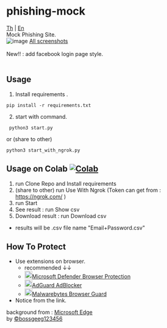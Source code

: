 # phishing-mock
[Th](https://github.com/BoszGTec/phishing-mock/blob/main/README.md) | [En](https://github.com/BoszGTec/phishing-mock/blob/main/README_En.md)
<br>
Mock Phishing Site. <br>
![image](https://user-images.githubusercontent.com/95701554/149658385-dbdf95e6-d3d3-4552-9fa5-dc41ab66072c.png)
[All screenshots](https://github.com/BoszGTec/phishing-mock/blob/main/file/Screenshot.md)
<br><br>
New!! : add facebook login page style.
<br><br>
## Usage
1. Install requirements .
 ```
 pip install -r requirements.txt
 ```
 2. start with command.
  ```
   python3 start.py
  ```
  or (share to other)
  ```
  python3 start_with_ngrok.py
  ```
## Usage on Colab [![Colab](https://colab.research.google.com/assets/colab-badge.svg)](https://colab.research.google.com/github/BoszGTec/phishing-mock/blob/main/gcolab/BoszGTec_phishing_mock.ipynb)

1. run Clone Repo and Install requirements
2. (share to other) run Use With Ngrok (Token can get from : https://ngrok.com/ )
3. run Start
4. See result : run  Show csv
5. Download result : run  Download csv
* results will be .csv file name "Email+Password.csv"

## How To Protect 
+ Use extensions on browser.
  + recommended ↓↓
  + [<img height="20px" src="https://upload.wikimedia.org/wikipedia/commons/thumb/5/50/Windows_Defender_logo.svg/800px-Windows_Defender_logo.svg.png" />Microsoft Defender Browser Protection](https://chrome.google.com/webstore/detail/microsoft-defender-browse/bkbeeeffjjeopflfhgeknacdieedcoml)
  + [<img height="20px" src="https://upload.wikimedia.org/wikipedia/commons/thumb/4/4c/AdGuard.svg/800px-AdGuard.svg.png" />AdGuard AdBlocker](https://chrome.google.com/webstore/detail/adguard-adblocker/bgnkhhnnamicmpeenaelnjfhikgbkllg)
  + [<img height="20px" src="https://upload.wikimedia.org/wikipedia/commons/thumb/2/27/Malwarebytes_Logo_%282016%29.svg/220px-Malwarebytes_Logo_%282016%29.svg.png" />Malwarebytes Browser Guard](https://chrome.google.com/webstore/detail/malwarebytes-browser-guar/ihcjicgdanjaechkgeegckofjjedodee)
+ Notice from the link.

background from : [Microsoft Edge](https://img-prod-cms-rt-microsoft-com.akamaized.net/cms/api/am/imageFileData/RE4wtd6?ver=364f) <br>
by [©bossgeeg123456](mailto:bossgeeg123456@gmail.com)
